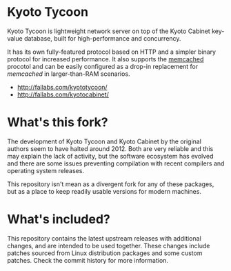 Kyoto Tycoon
============

Kyoto Tycoon is lightweight network server on top of the Kyoto Cabinet key-value database, built for high-performance and concurrency.

It has its own fully-featured protocol based on HTTP and a simpler binary protocol for increased performance. It also supports the [memcached](http://www.memcached.org/) procotol and can be easily configured as a drop-in replacement for _memcached_ in larger-than-RAM scenarios.

  * http://fallabs.com/kyototycoon/
  * http://fallabs.com/kyotocabinet/

What's this fork?
=================

The development of Kyoto Tycoon and Kyoto Cabinet by the original authors seem to have halted around 2012. Both are very reliable and this may explain the lack of activity, but the software ecosystem has evolved and there are some issues preventing compilation with recent compilers and operating system releases.

This repository isn't mean as a divergent fork for any of these packages, but as a place to keep readily usable versions for modern machines.

What's included?
================

This repository contains the latest upstream releases with additional changes, and are intended to be used together. These changes include patches sourced from Linux distribution packages and some custom patches. Check the commit history for more information.
